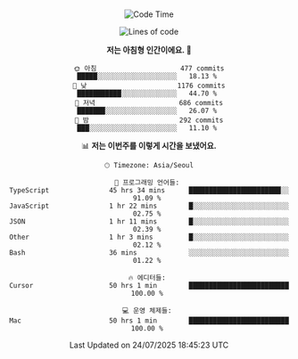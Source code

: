 <div align="center">

<br />

 <!--START_SECTION:waka-->
![Code Time](http://img.shields.io/badge/Code%20Time-4%2C926%20hrs%2046%20mins-blue)

![Lines of code](https://img.shields.io/badge/%EC%A0%80%EB%8A%94%20%EC%97%AC%ED%83%9C%EA%B9%8C%EC%A7%80%20-2.0%20million%20%EC%A4%84%EC%9D%98%20%EC%BD%94%EB%93%9C%EB%A5%BC%20%EC%9E%91%EC%84%B1%ED%96%88%EC%96%B4%EC%9A%94.-blue)

**저는 아침형 인간이에요. 🐤** 

```text
🌞 아침                     477 commits         █████░░░░░░░░░░░░░░░░░░░░   18.13 % 
🌆 낮　                     1176 commits        ███████████░░░░░░░░░░░░░░   44.70 % 
🌃 저녁                     686 commits         ███████░░░░░░░░░░░░░░░░░░   26.07 % 
🌙 밤　                     292 commits         ███░░░░░░░░░░░░░░░░░░░░░░   11.10 % 
```


📊 **저는 이번주를 이렇게 시간을 보냈어요.** 

```text
🕑︎ Timezone: Asia/Seoul

💬 프로그래밍 언어들: 
TypeScript               45 hrs 34 mins      ███████████████████████░░   91.09 % 
JavaScript               1 hr 22 mins        █░░░░░░░░░░░░░░░░░░░░░░░░   02.75 % 
JSON                     1 hr 11 mins        █░░░░░░░░░░░░░░░░░░░░░░░░   02.39 % 
Other                    1 hr 3 mins         █░░░░░░░░░░░░░░░░░░░░░░░░   02.12 % 
Bash                     36 mins             ░░░░░░░░░░░░░░░░░░░░░░░░░   01.22 % 

🔥 에디터들: 
Cursor                   50 hrs 1 min        █████████████████████████   100.00 % 

💻 운영 체제들: 
Mac                      50 hrs 1 min        █████████████████████████   100.00 % 
```


 Last Updated on 24/07/2025 18:45:23 UTC
<!--END_SECTION:waka-->

</div>
